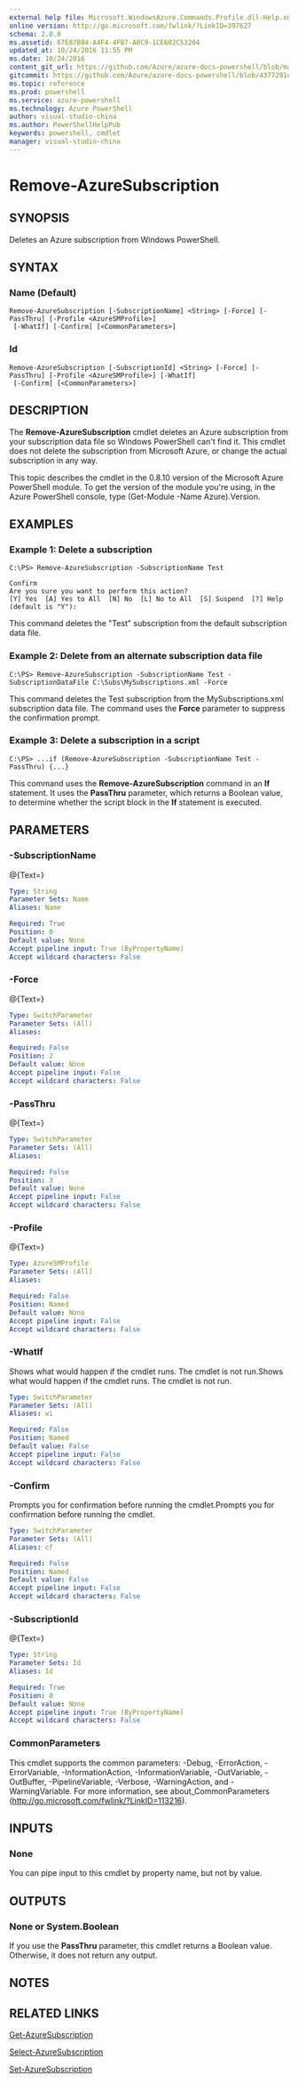 ```yaml
---
external help file: Microsoft.WindowsAzure.Commands.Profile.dll-Help.xml
online version: http://go.microsoft.com/fwlink/?LinkID=397627
schema: 2.0.0
ms.assetid: 67E87B84-A4F4-4FB7-A8C9-1CE602C53204
updated_at: 10/24/2016 11:55 PM
ms.date: 10/24/2016
content_git_url: https://github.com/Azure/azure-docs-powershell/blob/master/azureps-cmdlets-docs/ServiceManagement/Azure.Profile/v2.1.0/Remove-AzureSubscription.md
gitcommit: https://github.com/Azure/azure-docs-powershell/blob/4377291ee360e58e2c1c5d644155daf6a0279055/azureps-cmdlets-docs/ServiceManagement/Azure.Profile/v2.1.0/Remove-AzureSubscription.md
ms.topic: reference
ms.prod: powershell
ms.service: azure-powershell
ms.technology: Azure PowerShell
author: visual-studio-china
ms.author: PowerShellHelpPub
keywords: powershell, cmdlet
manager: visual-studio-china
---
```


# Remove-AzureSubscription

## SYNOPSIS
Deletes an Azure subscription from Windows PowerShell.

## SYNTAX

### Name (Default)
```
Remove-AzureSubscription [-SubscriptionName] <String> [-Force] [-PassThru] [-Profile <AzureSMProfile>]
 [-WhatIf] [-Confirm] [<CommonParameters>]
```

### Id
```
Remove-AzureSubscription [-SubscriptionId] <String> [-Force] [-PassThru] [-Profile <AzureSMProfile>] [-WhatIf]
 [-Confirm] [<CommonParameters>]
```

## DESCRIPTION
The **Remove-AzureSubscription** cmdlet deletes an Azure subscription from your subscription data file so Windows PowerShell can't find it.
This cmdlet does not delete the subscription from Microsoft Azure, or change the actual subscription in any way.

This topic describes the cmdlet in the 0.8.10 version of the Microsoft Azure PowerShell module.
To get the version of the module you're using, in the Azure PowerShell console, type (Get-Module -Name Azure).Version.

## EXAMPLES

### Example 1: Delete a subscription
```
C:\PS> Remove-AzureSubscription -SubscriptionName Test

Confirm
Are you sure you want to perform this action?
[Y] Yes  [A] Yes to All  [N] No  [L] No to All  [S] Suspend  [?] Help (default is "Y"):
```

This command deletes the "Test" subscription from the default subscription data file.

### Example 2: Delete from an alternate subscription data file
```
C:\PS> Remove-AzureSubscription -SubscriptionName Test -SubscriptionDataFile C:\Subs\MySubscriptions.xml -Force
```

This command deletes the Test subscription from the MySubscriptions.xml subscription data file.
The command uses the **Force** parameter to suppress the confirmation prompt.

### Example 3: Delete a subscription in a script
```
C:\PS> ...if (Remove-AzureSubscription -SubscriptionName Test -PassThru) {...}
```

This command uses the **Remove-AzureSubscription** command in an **If** statement.
It uses the **PassThru** parameter, which returns a Boolean value, to determine whether the script block in the **If** statement is executed.

## PARAMETERS

### -SubscriptionName
@{Text=}

```yaml
Type: String
Parameter Sets: Name
Aliases: Name

Required: True
Position: 0
Default value: None
Accept pipeline input: True (ByPropertyName)
Accept wildcard characters: False
```

### -Force
@{Text=}

```yaml
Type: SwitchParameter
Parameter Sets: (All)
Aliases: 

Required: False
Position: 2
Default value: None
Accept pipeline input: False
Accept wildcard characters: False
```

### -PassThru
@{Text=}

```yaml
Type: SwitchParameter
Parameter Sets: (All)
Aliases: 

Required: False
Position: 3
Default value: None
Accept pipeline input: False
Accept wildcard characters: False
```

### -Profile
@{Text=}

```yaml
Type: AzureSMProfile
Parameter Sets: (All)
Aliases: 

Required: False
Position: Named
Default value: None
Accept pipeline input: False
Accept wildcard characters: False
```

### -WhatIf
Shows what would happen if the cmdlet runs.
The cmdlet is not run.Shows what would happen if the cmdlet runs.
The cmdlet is not run.

```yaml
Type: SwitchParameter
Parameter Sets: (All)
Aliases: wi

Required: False
Position: Named
Default value: False
Accept pipeline input: False
Accept wildcard characters: False
```

### -Confirm
Prompts you for confirmation before running the cmdlet.Prompts you for confirmation before running the cmdlet.

```yaml
Type: SwitchParameter
Parameter Sets: (All)
Aliases: cf

Required: False
Position: Named
Default value: False
Accept pipeline input: False
Accept wildcard characters: False
```

### -SubscriptionId
@{Text=}

```yaml
Type: String
Parameter Sets: Id
Aliases: Id

Required: True
Position: 0
Default value: None
Accept pipeline input: True (ByPropertyName)
Accept wildcard characters: False
```

### CommonParameters
This cmdlet supports the common parameters: -Debug, -ErrorAction, -ErrorVariable, -InformationAction, -InformationVariable, -OutVariable, -OutBuffer, -PipelineVariable, -Verbose, -WarningAction, and -WarningVariable. For more information, see about_CommonParameters (http://go.microsoft.com/fwlink/?LinkID=113216).

## INPUTS

### None
You can pipe input to this cmdlet by property name, but not by value.

## OUTPUTS

### None or System.Boolean
If you use the **PassThru** parameter, this cmdlet returns a Boolean value.
Otherwise, it does not return any output.

## NOTES

## RELATED LINKS

[Get-AzureSubscription](xref:ServiceManagement/Azure.Profile/v2.1.0/Get-AzureSubscription.md)

[Select-AzureSubscription](xref:ServiceManagement/Azure.Profile/v2.1.0/Select-AzureSubscription.md)

[Set-AzureSubscription](xref:ServiceManagement/Azure.Profile/v2.1.0/Set-AzureSubscription.md)


